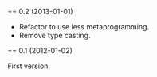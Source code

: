 == 0.2 (2013-01-01)

* Refactor to use less metaprogramming.
* Remove type casting.

== 0.1 (2012-01-02)

First version.
